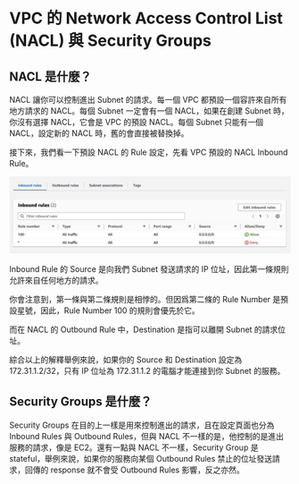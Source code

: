 # VPC 的 Network Access Control List (NACL) 與 Security Groups

## NACL 是什麼？

NACL 讓你可以控制進出 Subnet 的請求。每一個 VPC 都預設一個容許來自所有地方請求的 NACL。每個 Subnet 一定會有一個 NACL，如果在創建 Subnet 時，你沒有選擇 NACL，它會是 VPC 的預設 NACL。每個 Subnet 只能有一個 NACL，設定新的 NACL 時，舊的會直接被替換掉。

接下來，我們看一下預設 NACL 的 Rule 設定，先看 VPC 預設的 NACL Inbound Rule。

![](nacl-inbound.jpg)

Inbound Rule 的 Source 是向我們 Subnet 發送請求的 IP 位址，因此第一條規則允許來自任何地方的請求。

你會注意到，第一條與第二條規則是相悖的。但因爲第二條的 Rule Number 是預設星號，因此，Rule Number 100 的規則會優先於它。

而在 NACL 的 Outbound Rule 中，Destination 是指可以離開 Subnet 的請求位址。

綜合以上的解釋舉例來說，如果你的 Source 和 Destination 設定為 172.31.1.2/32，只有 IP 位址為 172.31.1.2 的電腦才能連接到你 Subnet 的服務。

## Security Groups 是什麼？

Security Groups 在目的上一樣是用來控制進出的請求，且在設定頁面也分為 Inbound Rules 與 Outbound Rules，但與 NACL 不一樣的是，他控制的是進出服務的請求，像是 EC2。還有一點與 NACL 不一樣，Security Group 是 stateful，舉例來說，如果你的服務向某個 Outbound Rules 禁止的位址發送請求，回傳的 response 就不會受 Outbound Rules 影響，反之亦然。
